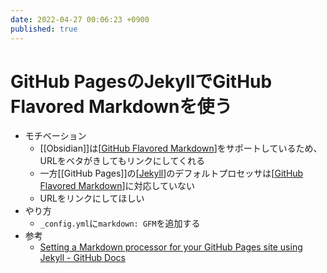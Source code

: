 ```yaml
---
date: 2022-04-27 00:06:23 +0900
published: true
---
```


# GitHub PagesのJekyllでGitHub Flavored Markdownを使う

- モチベーション
  - [[Obsidian]]は[[GitHub Flavored Markdown]]をサポートしているため、URLをベタがきしてもリンクにしてくれる
  - 一方[[GitHub Pages]]の[[Jekyll]]のデフォルトプロセッサは[[GitHub Flavored Markdown]]に対応していない
  - URLをリンクにしてほしい
- やり方
  - `_config.yml`に`markdown: GFM`を追加する
- 参考
  - [Setting a Markdown processor for your GitHub Pages site using Jekyll - GitHub Docs](https://docs.github.com/ja/pages/setting-up-a-github-pages-site-with-jekyll/setting-a-markdown-processor-for-your-github-pages-site-using-jekyll)

[//begin]: # "Autogenerated link references for markdown compatibility"
[GitHub Flavored Markdown]: <GitHub Flavored Markdown> "GitHub Flavored Markdown"
[Jekyll]: Jekyll "Jekyll"
[GitHub Flavored Markdown]: <GitHub Flavored Markdown> "GitHub Flavored Markdown"
[//end]: # "Autogenerated link references"